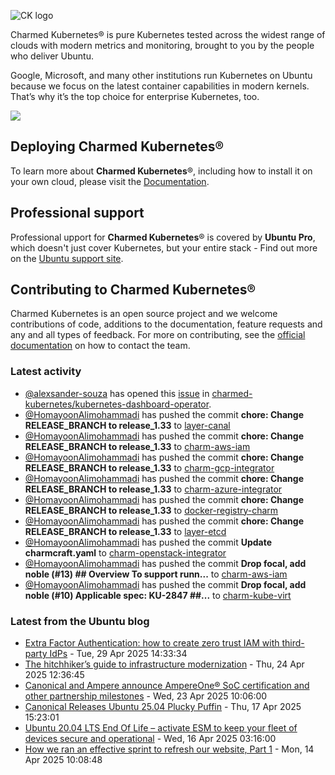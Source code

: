 ![CK logo](https://assets.ubuntu.com/v1/451d4cf4-Charmed+Kubernetes_RGB_onWhite_2022.svg)

Charmed Kubernetes® is pure Kubernetes tested across the widest range of clouds with modern metrics and monitoring, brought to you by the people who deliver Ubuntu.

Google, Microsoft, and many other institutions run Kubernetes on Ubuntu because we focus on the latest container capabilities in modern kernels. That’s why it’s the top choice for enterprise Kubernetes, too.

![](https://assets.ubuntu.com/v1/843c77b6-juju-at-a-glace.svg)

## Deploying Charmed Kubernetes®

To learn more about **Charmed Kubernetes**®, including how to install it on your own cloud, please visit the [Documentation][docs].

## Professional support

Professional upport for **Charmed Kubernetes**® is covered by **Ubuntu Pro**, which doesn't just cover Kubernetes, but your entire stack - Find out more on the [Ubuntu support site](https://ubuntu.com/support).

## Contributing to Charmed Kubernetes®

Charmed Kubernetes is an open source project and we welcome contributions of code, additions to the documentation, feature requests and any and all types of feedback. For more on contributing, see the [official documentation][get-in-touch] on how to contact the team.

<!-- LINKS -->
[docs]: https://ubuntu.com/kubernetes/docs
[get-in-touch]: https://ubuntu.com/kubernetes/docs/get-in-touch

### Latest activity

<!-- activity starts -->
 - [@alexsander-souza](https://github.com/alexsander-souza) has opened this [issue](https://github.com/charmed-kubernetes/kubernetes-dashboard-operator/issues/83) in [charmed-kubernetes/kubernetes-dashboard-operator](https://api.github.com/repos/charmed-kubernetes/kubernetes-dashboard-operator).
 - [@HomayoonAlimohammadi](https://github.com/HomayoonAlimohammadi) has pushed the commit **chore: Change RELEASE_BRANCH to release_1.33** to [layer-canal](https://github.com/charmed-kubernetes/layer-canal)
 - [@HomayoonAlimohammadi](https://github.com/HomayoonAlimohammadi) has pushed the commit **chore: Change RELEASE_BRANCH to release_1.33** to [charm-aws-iam](https://github.com/charmed-kubernetes/charm-aws-iam)
 - [@HomayoonAlimohammadi](https://github.com/HomayoonAlimohammadi) has pushed the commit **chore: Change RELEASE_BRANCH to release_1.33** to [charm-gcp-integrator](https://github.com/charmed-kubernetes/charm-gcp-integrator)
 - [@HomayoonAlimohammadi](https://github.com/HomayoonAlimohammadi) has pushed the commit **chore: Change RELEASE_BRANCH to release_1.33** to [charm-azure-integrator](https://github.com/charmed-kubernetes/charm-azure-integrator)
 - [@HomayoonAlimohammadi](https://github.com/HomayoonAlimohammadi) has pushed the commit **chore: Change RELEASE_BRANCH to release_1.33** to [docker-registry-charm](https://github.com/charmed-kubernetes/docker-registry-charm)
 - [@HomayoonAlimohammadi](https://github.com/HomayoonAlimohammadi) has pushed the commit **chore: Change RELEASE_BRANCH to release_1.33** to [layer-etcd](https://github.com/charmed-kubernetes/layer-etcd)
 - [@HomayoonAlimohammadi](https://github.com/HomayoonAlimohammadi) has pushed the commit **Update charmcraft.yaml** to [charm-openstack-integrator](https://github.com/charmed-kubernetes/charm-openstack-integrator)
 - [@HomayoonAlimohammadi](https://github.com/HomayoonAlimohammadi) has pushed the commit **Drop focal, add noble (#13)  ## Overview  To support runn...** to [charm-aws-iam](https://github.com/charmed-kubernetes/charm-aws-iam)
 - [@HomayoonAlimohammadi](https://github.com/HomayoonAlimohammadi) has pushed the commit **Drop focal, add noble (#10)  Applicable spec: KU-2847  ##...** to [charm-kube-virt](https://github.com/charmed-kubernetes/charm-kube-virt)
<!-- activity ends -->

<!-- roadmap starts -->

<!-- roadmap ends -->

### Latest from the Ubuntu blog

<!-- blog starts -->
* [Extra Factor Authentication: how to create zero trust IAM with third-party IdPs](https://ubuntu.com//blog/how-to-implement-zero-trust-into-third-party-idps) - Tue, 29 Apr 2025 14:33:34 
* [The hitchhiker’s guide to infrastructure modernization](https://ubuntu.com//blog/hitchhikers-guide-to-infrastructure-modernization) - Thu, 24 Apr 2025 12:36:45 
* [Canonical and Ampere announce AmpereOne® SoC certification and other partnership milestones](https://ubuntu.com//blog/canonical-and-ampere-announce-ampereone-soc-certification-and-other-partnership-milestones) - Wed, 23 Apr 2025 10:06:00 
* [Canonical Releases Ubuntu 25.04 Plucky Puffin](https://ubuntu.com//blog/canonical-releases-ubuntu-25-04-plucky-puffin) - Thu, 17 Apr 2025 15:23:01 
* [Ubuntu 20.04 LTS End Of Life – activate ESM to keep your fleet of devices secure and operational](https://ubuntu.com//blog/ubuntu-20-04-eol-for-devicesional) - Wed, 16 Apr 2025 03:16:00 
* [How we ran an effective sprint to refresh our website, Part 1](https://ubuntu.com//blog/how-we-ran-an-effective-sprint-to-refresh-our-website-part-1) - Mon, 14 Apr 2025 10:08:48 
<!-- blog ends -->
